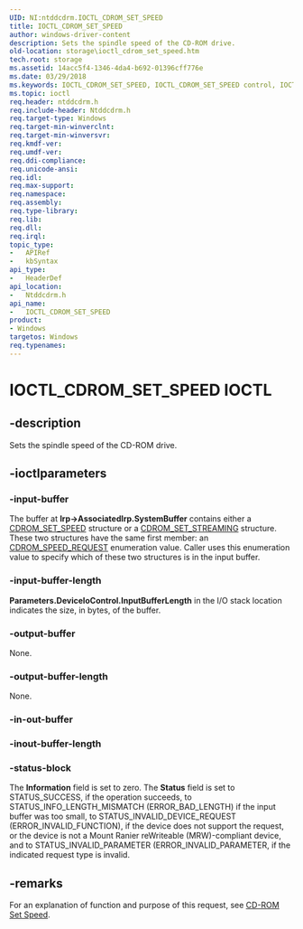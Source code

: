 ```yaml
---
UID: NI:ntddcdrm.IOCTL_CDROM_SET_SPEED
title: IOCTL_CDROM_SET_SPEED
author: windows-driver-content
description: Sets the spindle speed of the CD-ROM drive.
old-location: storage\ioctl_cdrom_set_speed.htm
tech.root: storage
ms.assetid: 14acc5f4-1346-4da4-b692-01396cff776e
ms.date: 03/29/2018
ms.keywords: IOCTL_CDROM_SET_SPEED, IOCTL_CDROM_SET_SPEED control, IOCTL_CDROM_SET_SPEED control code [Storage Devices], k307_df26ae09-2af1-4290-812a-b0f279112d97.xml, ntddcdrm/IOCTL_CDROM_SET_SPEED, storage.ioctl_cdrom_set_speed
ms.topic: ioctl
req.header: ntddcdrm.h
req.include-header: Ntddcdrm.h
req.target-type: Windows
req.target-min-winverclnt: 
req.target-min-winversvr: 
req.kmdf-ver: 
req.umdf-ver: 
req.ddi-compliance: 
req.unicode-ansi: 
req.idl: 
req.max-support: 
req.namespace: 
req.assembly: 
req.type-library: 
req.lib: 
req.dll: 
req.irql: 
topic_type:
-	APIRef
-	kbSyntax
api_type:
-	HeaderDef
api_location:
-	Ntddcdrm.h
api_name:
-	IOCTL_CDROM_SET_SPEED
product:
- Windows
targetos: Windows
req.typenames: 
---
```


# IOCTL_CDROM_SET_SPEED IOCTL


## -description


Sets the spindle speed of the CD-ROM drive.


## -ioctlparameters




### -input-buffer

The buffer at <b>Irp-&gt;AssociatedIrp.SystemBuffer</b> contains either a <a href="https://msdn.microsoft.com/library/windows/hardware/ff551368">CDROM_SET_SPEED</a> structure or a <a href="https://msdn.microsoft.com/library/windows/hardware/ff551369">CDROM_SET_STREAMING</a> structure. These two structures have the same first member: an <a href="https://msdn.microsoft.com/library/windows/hardware/ff551370">CDROM_SPEED_REQUEST</a> enumeration value. Caller uses this enumeration value to specify which of these two structures is in the input buffer.


### -input-buffer-length

<b>Parameters.DeviceIoControl.InputBufferLength</b> in the I/O stack location indicates the size, in bytes, of the buffer.


### -output-buffer

None.


### -output-buffer-length

None.


### -in-out-buffer








### -inout-buffer-length








### -status-block

The <b>Information</b> field is set to zero. The <b>Status</b> field is set to STATUS_SUCCESS, if the operation succeeds, to STATUS_INFO_LENGTH_MISMATCH (ERROR_BAD_LENGTH) if the input buffer was too small, to STATUS_INVALID_DEVICE_REQUEST (ERROR_INVALID_FUNCTION), if the device does not support the request, or the device is not a Mount Ranier reWriteable (MRW)-compliant device, and to STATUS_INVALID_PARAMETER (ERROR_INVALID_PARAMETER, if the indicated request type is invalid.


## -remarks



For an explanation of function and purpose of this request, see <a href="https://msdn.microsoft.com/25a46b23-f823-4fc7-a370-cab1c9418a94">CD-ROM Set Speed</a>.



